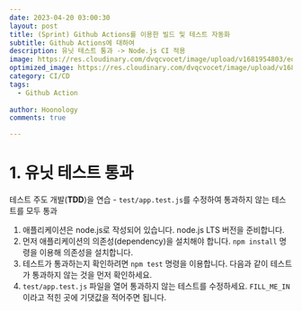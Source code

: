 ```yaml
---
date: 2023-04-20 03:00:30
layout: post
title: (Sprint) Github Actions를 이용한 빌드 및 테스트 자동화
subtitle: Github Actions에 대하여
description: 유닛 테스트 통과 -> Node.js CI 적용
image: https://res.cloudinary.com/dvqcvocet/image/upload/v1681954803/eoe0iiqoeiq9ghldrltc.png
optimized_image: https://res.cloudinary.com/dvqcvocet/image/upload/v1681954803/eoe0iiqoeiq9ghldrltc.png 
category: CI/CD
tags:
  - Github Action
  
author: Hoonology
comments: true

---
```


# 1. 유닛 테스트 통과
테스트 주도 개발(**TDD**)을 연습 - ```test/app.test.js```를 수정하여 통과하지 않는 테스트를 모두 통과

1. 애플리케이션은 node.js로 작성되어 있습니다. node.js LTS 버전을 준비합니다.
2. 먼저 애플리케이션의 의존성(dependency)을 설치해야 합니다. ```npm install``` 명령을 이용해 의존성을 설치합니다.
3. 테스트가 통과하는지 확인하려면 ```npm test``` 명령을 이용합니다. 다음과 같이 테스트가 통과하지 않는 것을 먼저 확인하세요.
4. ```test/app.test.js``` 파일을 열어 통과하지 않는 테스트를 수정하세요. ```FILL_ME_IN```이라고 적힌 곳에 기댓값을 적어주면 됩니다.



